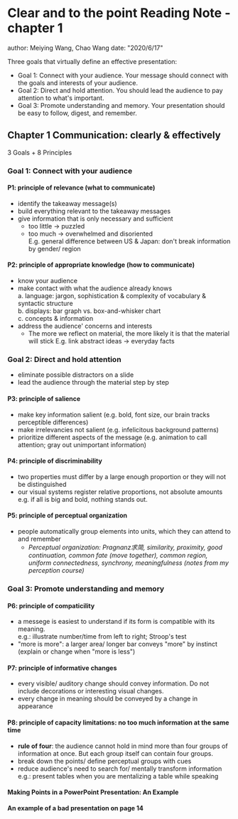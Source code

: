 # Clear and to the point Reading Note - chapter 1
author: Meiying Wang, Chao Wang
date: "2020/6/17"

Three goals that virtually define an effective presentation:
- Goal 1: Connect with your audience.
  Your message should connect with the goals and interests of your audience.
- Goal 2: Direct and hold attention.
  You should lead the audience to pay attention to what's important.
- Goal 3: Promote understanding and memory.
  Your presentation should be easy to follow, digest, and remember.

## Chapter 1 Communication: clearly & effectively
3 Goals + 8 Principles

### Goal 1: Connect with your audience

#### P1: principle of relevance (what to communicate)
- identify the takeaway message(s)
- build everything relevant to the takeaway messages
- give information that is only necessary and sufficient  
	 - too little → puzzled
	 - too much → overwhelmed and disoriented  
	 E.g. general difference between US & Japan: don't break information by gender/ region

#### P2: principle of appropriate knowledge (how to communicate)
- know your audience 
- make contact with what the audience already knows  
    		a. language: jargon, sophistication & complexity of vocabulary & syntactic structure  
    		b. displays: bar graph vs. box-and-whisker chart  
   		c. concepts & information
- address the audience' concerns and interests
	 - The more we reflect on material, the more likely it is that the material will stick
	 E.g. link abstract ideas → everyday facts

### Goal 2: Direct and hold attention
- eliminate possible distractors on a slide
- lead the audience through the material step by step

#### P3: principle of salience
- make key information salient (e.g. bold, font size, our brain tracks perceptible differences)
- make irrelevancies not salient (e.g. infelicitous background patterns)
- prioritize different aspects of the message (e.g. animation to call attention; gray out unimportant information)

#### P4: principle of discriminability
- two properties must differ by a large enough proportion or they will not be distinguished
- our visual systems register relative proportions, not absolute amounts  
	e.g. if all is big and bold, nothing stands out. 

#### P5: principle of perceptual organization
- people automatically group elements into units, which they can attend to and remember  
	- *Perceptual organization: Pragnanz求简, similarity, proximity, good continuation, common fate (move together), common region, uniform connectedness, synchrony, meaningfulness (notes from my perception course)*
    
### Goal 3: Promote understanding and memory 

#### P6: principle of compaticility
- a messege is easiest to understand if its form is compatible with its meaning.   
	e.g.: illustrate number/time from left to right; Stroop's test
- "more is more": a larger area/ longer bar conveys "more" by instinct  (explain or change when "more is less")


#### P7: principle of informative changes
- every visible/ auditory change should convey information. Do not include decorations or interesting visual changes.
- every change in meaning should be conveyed by a change in appearance 

#### P8: principle of capacity limitations: no too much information at the same time
- **rule of four**: the audience cannot hold in mind more than four groups of information at once. But each group itself can contain four groups.
- break down the points/ define perceptual groups with cues
- reduce audience's need to search for/ mentally transform information  
	e.g.: present tables when you are mentalizing a table while speaking

#### Making Points in a PowerPoint Presentation: An Example

**An example of a bad presentation on page 14**

